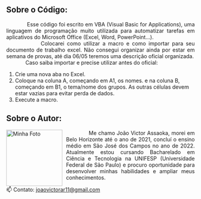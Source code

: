 ##  Sobre o Código:
<p align="justify">
&nbsp;&nbsp;&nbsp;&nbsp;&nbsp;&nbsp;&nbsp;&nbsp;&nbsp;&nbsp;&nbsp;&nbsp;
Esse código foi escrito em VBA (Visual Basic for Applications), uma linguagem de programação muito utilizada para automatizar tarefas em aplicativos do Microsoft Office (Excel, Word, PowerPoint...).
<br>&nbsp;&nbsp;&nbsp;&nbsp;&nbsp;&nbsp;&nbsp;&nbsp;&nbsp;&nbsp;&nbsp;&nbsp;
Colocarei como utilizar a macro e como importar para seu documento de trabalho excel. Não consegui organizar ainda por estar em semana de provas, até dia 06/05 teremos uma descrição oficial organizada. 
<br>&nbsp;&nbsp;&nbsp;&nbsp;&nbsp;&nbsp;&nbsp;&nbsp;&nbsp;&nbsp;&nbsp;&nbsp;
Caso saiba importar e precise utilizar antes do oficial:

1. Crie uma nova aba no Excel.
1. Coloque na coluna A, começando em A1, os nomes. e na coluna B, começando em B1, o tema/nome dos grupos. As outras células devem estar vazias para evitar perda de dados.
1. Execute a macro.

##  Sobre o Autor:
<img src="https://avatars.githubusercontent.com/u/130188340?s=200&u=83c9d36fc760730d693236248c76d9464e4b92fc&v=4" alt="Minha Foto" align="left" width="150em" height="150em" style="margin-right: 10px">

<p align="justify">&nbsp;&nbsp;&nbsp;&nbsp;&nbsp;&nbsp;&nbsp;&nbsp;&nbsp;&nbsp;&nbsp;&nbsp; 
Me chamo João Victor Assaoka, morei em Belo Horizonte até o ano de 2021, concluí o ensino médio em São José dos Campos no ano de 2022. Atualmente estou cursando Bacharelado em Ciência e Tecnologia na UNIFESP (Universidade Federal de São Paulo) e procuro oportunidade para desenvolver minhas habilidades e ampliar meus conhecimentos.

📫 Contato: joaovictorar11@gmail.com
</p>
